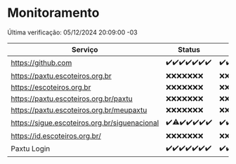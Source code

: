 # Monitoramento

Última verificação: 05/12/2024 20:09:00 -03

|Serviço|Status|Últimas 24h|
|---|---|---|
|https://github.com|<span title="2024-11-28: OK=23">✔️</span><span title="2024-11-29: OK=23">✔️</span><span title="2024-11-30: OK=23">✔️</span><span title="2024-12-01: OK=23">✔️</span><span title="2024-12-02: OK=23">✔️</span><span title="2024-12-03: OK=23">✔️</span><span title="2024-12-04: OK=23">✔️</span>|<span title="04/12/2024 21:44:00 -03 : 200">✔️</span><span title="04/12/2024 23:22:00 -03 : 200">✔️</span><span title="05/12/2024 00:28:00 -03 : 200">✔️</span><span title="05/12/2024 01:11:00 -03 : 200">✔️</span><span title="05/12/2024 02:09:00 -03 : 200">✔️</span><span title="05/12/2024 03:13:00 -03 : 200">✔️</span><span title="05/12/2024 04:09:00 -03 : 200">✔️</span><span title="05/12/2024 05:12:00 -03 : 200">✔️</span><span title="05/12/2024 06:09:00 -03 : 200">✔️</span><span title="05/12/2024 07:10:00 -03 : 200">✔️</span><span title="05/12/2024 08:08:00 -03 : 200">✔️</span><span title="05/12/2024 09:16:00 -03 : 200">✔️</span><span title="05/12/2024 10:20:00 -03 : 200">✔️</span><span title="05/12/2024 11:08:00 -03 : 200">✔️</span><span title="05/12/2024 12:09:00 -03 : 200">✔️</span><span title="05/12/2024 13:11:00 -03 : 200">✔️</span><span title="05/12/2024 14:08:00 -03 : 200">✔️</span><span title="05/12/2024 15:10:00 -03 : 200">✔️</span><span title="05/12/2024 16:05:00 -03 : 200">✔️</span><span title="05/12/2024 17:10:00 -03 : 200">✔️</span><span title="05/12/2024 18:08:00 -03 : 200">✔️</span><span title="05/12/2024 19:08:00 -03 : 200">✔️</span><span title="05/12/2024 20:09:00 -03 : 200">✔️</span>|
|https://paxtu.escoteiros.org.br|<span title="2024-11-28: Falhas=23">❌</span><span title="2024-11-29: Falhas=23">❌</span><span title="2024-11-30: Falhas=23">❌</span><span title="2024-12-01: Falhas=23">❌</span><span title="2024-12-02: Falhas=23">❌</span><span title="2024-12-03: Falhas=23">❌</span><span title="2024-12-04: Falhas=23">❌</span>|<span title="04/12/2024 21:44:00 -03 : 403">❌</span><span title="04/12/2024 23:22:00 -03 : 403">❌</span><span title="05/12/2024 00:28:00 -03 : 403">❌</span><span title="05/12/2024 01:11:00 -03 : 403">❌</span><span title="05/12/2024 02:09:00 -03 : 403">❌</span><span title="05/12/2024 03:13:00 -03 : 403">❌</span><span title="05/12/2024 04:09:00 -03 : 403">❌</span><span title="05/12/2024 05:12:00 -03 : 403">❌</span><span title="05/12/2024 06:09:00 -03 : 403">❌</span><span title="05/12/2024 07:10:00 -03 : 403">❌</span><span title="05/12/2024 08:08:00 -03 : 403">❌</span><span title="05/12/2024 09:16:00 -03 : 403">❌</span><span title="05/12/2024 10:20:00 -03 : 403">❌</span><span title="05/12/2024 11:08:00 -03 : 403">❌</span><span title="05/12/2024 12:09:00 -03 : 403">❌</span><span title="05/12/2024 13:11:00 -03 : 403">❌</span><span title="05/12/2024 14:08:00 -03 : 403">❌</span><span title="05/12/2024 15:10:00 -03 : 403">❌</span><span title="05/12/2024 16:05:00 -03 : 403">❌</span><span title="05/12/2024 17:10:00 -03 : 403">❌</span><span title="05/12/2024 18:08:00 -03 : 403">❌</span><span title="05/12/2024 19:08:00 -03 : 403">❌</span><span title="05/12/2024 20:09:00 -03 : 403">❌</span>|
|https://escoteiros.org.br|<span title="2024-11-28: Falhas=23">❌</span><span title="2024-11-29: Falhas=23">❌</span><span title="2024-11-30: Falhas=23">❌</span><span title="2024-12-01: Falhas=23">❌</span><span title="2024-12-02: Falhas=23">❌</span><span title="2024-12-03: Falhas=23">❌</span><span title="2024-12-04: Falhas=23">❌</span>|<span title="04/12/2024 21:44:00 -03 : 403">❌</span><span title="04/12/2024 23:22:00 -03 : 403">❌</span><span title="05/12/2024 00:28:00 -03 : 403">❌</span><span title="05/12/2024 01:11:00 -03 : 403">❌</span><span title="05/12/2024 02:09:00 -03 : 403">❌</span><span title="05/12/2024 03:13:00 -03 : 403">❌</span><span title="05/12/2024 04:09:00 -03 : 403">❌</span><span title="05/12/2024 05:12:00 -03 : 403">❌</span><span title="05/12/2024 06:09:00 -03 : 403">❌</span><span title="05/12/2024 07:10:00 -03 : 403">❌</span><span title="05/12/2024 08:08:00 -03 : 403">❌</span><span title="05/12/2024 09:16:00 -03 : 403">❌</span><span title="05/12/2024 10:20:00 -03 : 403">❌</span><span title="05/12/2024 11:08:00 -03 : 403">❌</span><span title="05/12/2024 12:09:00 -03 : 403">❌</span><span title="05/12/2024 13:11:00 -03 : 403">❌</span><span title="05/12/2024 14:08:00 -03 : 403">❌</span><span title="05/12/2024 15:10:00 -03 : 403">❌</span><span title="05/12/2024 16:05:00 -03 : 403">❌</span><span title="05/12/2024 17:10:00 -03 : 403">❌</span><span title="05/12/2024 18:08:00 -03 : 403">❌</span><span title="05/12/2024 19:08:00 -03 : 403">❌</span><span title="05/12/2024 20:09:00 -03 : 403">❌</span>|
|https://paxtu.escoteiros.org.br/paxtu|<span title="2024-11-28: Falhas=23">❌</span><span title="2024-11-29: Falhas=23">❌</span><span title="2024-11-30: Falhas=23">❌</span><span title="2024-12-01: Falhas=23">❌</span><span title="2024-12-02: Falhas=23">❌</span><span title="2024-12-03: Falhas=23">❌</span><span title="2024-12-04: Falhas=23">❌</span>|<span title="04/12/2024 21:44:00 -03 : 403">❌</span><span title="04/12/2024 23:22:00 -03 : 403">❌</span><span title="05/12/2024 00:28:00 -03 : 403">❌</span><span title="05/12/2024 01:11:00 -03 : 403">❌</span><span title="05/12/2024 02:09:00 -03 : 403">❌</span><span title="05/12/2024 03:13:00 -03 : 403">❌</span><span title="05/12/2024 04:09:00 -03 : 403">❌</span><span title="05/12/2024 05:12:00 -03 : 403">❌</span><span title="05/12/2024 06:09:00 -03 : 403">❌</span><span title="05/12/2024 07:10:00 -03 : 403">❌</span><span title="05/12/2024 08:08:00 -03 : 403">❌</span><span title="05/12/2024 09:16:00 -03 : 403">❌</span><span title="05/12/2024 10:20:00 -03 : 403">❌</span><span title="05/12/2024 11:08:00 -03 : 403">❌</span><span title="05/12/2024 12:09:00 -03 : 403">❌</span><span title="05/12/2024 13:11:00 -03 : 403">❌</span><span title="05/12/2024 14:08:00 -03 : 403">❌</span><span title="05/12/2024 15:10:00 -03 : 403">❌</span><span title="05/12/2024 16:05:00 -03 : 403">❌</span><span title="05/12/2024 17:10:00 -03 : 403">❌</span><span title="05/12/2024 18:08:00 -03 : 403">❌</span><span title="05/12/2024 19:08:00 -03 : 403">❌</span><span title="05/12/2024 20:09:00 -03 : 403">❌</span>|
|https://paxtu.escoteiros.org.br/meupaxtu|<span title="2024-11-28: Falhas=23">❌</span><span title="2024-11-29: Falhas=23">❌</span><span title="2024-11-30: Falhas=23">❌</span><span title="2024-12-01: Falhas=23">❌</span><span title="2024-12-02: Falhas=23">❌</span><span title="2024-12-03: Falhas=23">❌</span><span title="2024-12-04: Falhas=23">❌</span>|<span title="04/12/2024 21:44:00 -03 : 403">❌</span><span title="04/12/2024 23:22:00 -03 : 403">❌</span><span title="05/12/2024 00:28:00 -03 : 403">❌</span><span title="05/12/2024 01:11:00 -03 : 403">❌</span><span title="05/12/2024 02:09:00 -03 : 403">❌</span><span title="05/12/2024 03:13:00 -03 : 403">❌</span><span title="05/12/2024 04:09:00 -03 : 403">❌</span><span title="05/12/2024 05:12:00 -03 : 403">❌</span><span title="05/12/2024 06:09:00 -03 : 403">❌</span><span title="05/12/2024 07:10:00 -03 : 403">❌</span><span title="05/12/2024 08:08:00 -03 : 403">❌</span><span title="05/12/2024 09:16:00 -03 : 403">❌</span><span title="05/12/2024 10:20:00 -03 : 403">❌</span><span title="05/12/2024 11:08:00 -03 : 403">❌</span><span title="05/12/2024 12:09:00 -03 : 403">❌</span><span title="05/12/2024 13:11:00 -03 : 403">❌</span><span title="05/12/2024 14:08:00 -03 : 403">❌</span><span title="05/12/2024 15:10:00 -03 : 403">❌</span><span title="05/12/2024 16:05:00 -03 : 403">❌</span><span title="05/12/2024 17:10:00 -03 : 403">❌</span><span title="05/12/2024 18:08:00 -03 : 403">❌</span><span title="05/12/2024 19:08:00 -03 : 403">❌</span><span title="05/12/2024 20:09:00 -03 : 403">❌</span>|
|https://sigue.escoteiros.org.br/siguenacional|<span title="2024-11-28: OK=23">✔️</span><span title="2024-11-29: OK=22, Falhas=1">⚠️</span><span title="2024-11-30: OK=23">✔️</span><span title="2024-12-01: OK=23">✔️</span><span title="2024-12-02: OK=23">✔️</span><span title="2024-12-03: OK=23">✔️</span><span title="2024-12-04: OK=23">✔️</span>|<span title="04/12/2024 21:44:00 -03 : 200">✔️</span><span title="04/12/2024 23:22:00 -03 : 200">✔️</span><span title="05/12/2024 00:28:00 -03 : 200">✔️</span><span title="05/12/2024 01:11:00 -03 : 200">✔️</span><span title="05/12/2024 02:09:00 -03 : 200">✔️</span><span title="05/12/2024 03:13:00 -03 : 200">✔️</span><span title="05/12/2024 04:09:00 -03 : 200">✔️</span><span title="05/12/2024 05:12:00 -03 : 200">✔️</span><span title="05/12/2024 06:09:00 -03 : 200">✔️</span><span title="05/12/2024 07:10:00 -03 : 200">✔️</span><span title="05/12/2024 08:08:00 -03 : 200">✔️</span><span title="05/12/2024 09:16:00 -03 : 200">✔️</span><span title="05/12/2024 10:20:00 -03 : 200">✔️</span><span title="05/12/2024 11:08:00 -03 : 200">✔️</span><span title="05/12/2024 12:09:00 -03 : 200">✔️</span><span title="05/12/2024 13:11:00 -03 : 200">✔️</span><span title="05/12/2024 14:08:00 -03 : 200">✔️</span><span title="05/12/2024 15:10:00 -03 : 200">✔️</span><span title="05/12/2024 16:05:00 -03 : 200">✔️</span><span title="05/12/2024 17:10:00 -03 : 200">✔️</span><span title="05/12/2024 18:08:00 -03 : 200">✔️</span><span title="05/12/2024 19:08:00 -03 : 200">✔️</span><span title="05/12/2024 20:09:00 -03 : 200">✔️</span>|
|https://id.escoteiros.org.br/|<span title="2024-11-28: Falhas=23">❌</span><span title="2024-11-29: Falhas=23">❌</span><span title="2024-11-30: Falhas=23">❌</span><span title="2024-12-01: Falhas=23">❌</span><span title="2024-12-02: Falhas=23">❌</span><span title="2024-12-03: Falhas=23">❌</span><span title="2024-12-04: Falhas=23">❌</span>|<span title="04/12/2024 21:44:00 -03 : 403">❌</span><span title="04/12/2024 23:22:00 -03 : 403">❌</span><span title="05/12/2024 00:28:00 -03 : 403">❌</span><span title="05/12/2024 01:11:00 -03 : 403">❌</span><span title="05/12/2024 02:09:00 -03 : 403">❌</span><span title="05/12/2024 03:13:00 -03 : 403">❌</span><span title="05/12/2024 04:09:00 -03 : 403">❌</span><span title="05/12/2024 05:12:00 -03 : 403">❌</span><span title="05/12/2024 06:09:00 -03 : 403">❌</span><span title="05/12/2024 07:10:00 -03 : 403">❌</span><span title="05/12/2024 08:08:00 -03 : 403">❌</span><span title="05/12/2024 09:16:00 -03 : 403">❌</span><span title="05/12/2024 10:20:00 -03 : 403">❌</span><span title="05/12/2024 11:08:00 -03 : 403">❌</span><span title="05/12/2024 12:09:00 -03 : 403">❌</span><span title="05/12/2024 13:11:00 -03 : 403">❌</span><span title="05/12/2024 14:08:00 -03 : 403">❌</span><span title="05/12/2024 15:10:00 -03 : 403">❌</span><span title="05/12/2024 16:05:00 -03 : 403">❌</span><span title="05/12/2024 17:10:00 -03 : 403">❌</span><span title="05/12/2024 18:08:00 -03 : 403">❌</span><span title="05/12/2024 19:08:00 -03 : 403">❌</span><span title="05/12/2024 20:09:00 -03 : 403">❌</span>|
|Paxtu Login|<span title="2024-11-28: OK=23">✔️</span><span title="2024-11-29: OK=23">✔️</span><span title="2024-11-30: OK=23">✔️</span><span title="2024-12-01: OK=23">✔️</span><span title="2024-12-02: OK=23">✔️</span><span title="2024-12-03: OK=23">✔️</span><span title="2024-12-04: OK=23">✔️</span>|<span title="04/12/2024 21:44:00 -03 : 200">✔️</span><span title="04/12/2024 23:22:00 -03 : 200">✔️</span><span title="05/12/2024 00:28:00 -03 : 200">✔️</span><span title="05/12/2024 01:11:00 -03 : 200">✔️</span><span title="05/12/2024 02:09:00 -03 : 200">✔️</span><span title="05/12/2024 03:13:00 -03 : 200">✔️</span><span title="05/12/2024 04:09:00 -03 : 200">✔️</span><span title="05/12/2024 05:12:00 -03 : 200">✔️</span><span title="05/12/2024 06:09:00 -03 : 200">✔️</span><span title="05/12/2024 07:10:00 -03 : 200">✔️</span><span title="05/12/2024 08:08:00 -03 : 200">✔️</span><span title="05/12/2024 09:16:00 -03 : 200">✔️</span><span title="05/12/2024 10:20:00 -03 : 200">✔️</span><span title="05/12/2024 11:08:00 -03 : 200">✔️</span><span title="05/12/2024 12:09:00 -03 : 200">✔️</span><span title="05/12/2024 13:11:00 -03 : 200">✔️</span><span title="05/12/2024 14:08:00 -03 : 200">✔️</span><span title="05/12/2024 15:10:00 -03 : 200">✔️</span><span title="05/12/2024 16:05:00 -03 : 200">✔️</span><span title="05/12/2024 17:10:00 -03 : 200">✔️</span><span title="05/12/2024 18:08:00 -03 : 200">✔️</span><span title="05/12/2024 19:08:00 -03 : 200">✔️</span><span title="05/12/2024 20:09:00 -03 : 200">✔️</span>|
